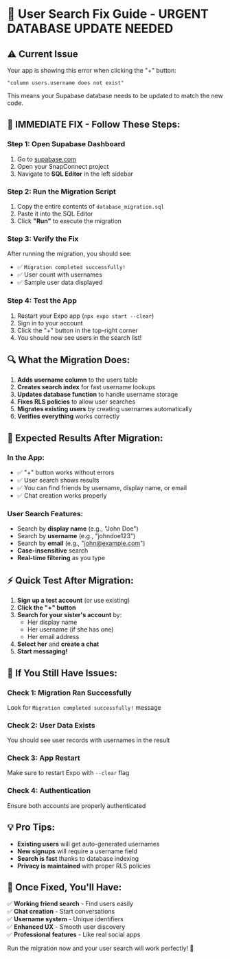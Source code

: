 # 🔧 User Search Fix Guide - URGENT DATABASE UPDATE NEEDED

## ⚠️ **Current Issue**
Your app is showing this error when clicking the "+" button:
```
"column users.username does not exist"
```

This means your Supabase database needs to be updated to match the new code.

## 🚀 **IMMEDIATE FIX - Follow These Steps:**

### **Step 1: Open Supabase Dashboard**
1. Go to [supabase.com](https://supabase.com)
2. Open your SnapConnect project
3. Navigate to **SQL Editor** in the left sidebar

### **Step 2: Run the Migration Script**
1. Copy the entire contents of `database_migration.sql`
2. Paste it into the SQL Editor
3. Click **"Run"** to execute the migration

### **Step 3: Verify the Fix**
After running the migration, you should see:
- ✅ `Migration completed successfully!`
- ✅ User count with usernames
- ✅ Sample user data displayed

### **Step 4: Test the App**
1. Restart your Expo app (`npx expo start --clear`)
2. Sign in to your account
3. Click the "+" button in the top-right corner
4. You should now see users in the search list!

## 🔍 **What the Migration Does:**

1. **Adds username column** to the users table
2. **Creates search index** for fast username lookups
3. **Updates database function** to handle username storage
4. **Fixes RLS policies** to allow user searches
5. **Migrates existing users** by creating usernames automatically
6. **Verifies everything** works correctly

## 🎯 **Expected Results After Migration:**

### **In the App:**
- ✅ "+" button works without errors
- ✅ User search shows results
- ✅ You can find friends by username, display name, or email
- ✅ Chat creation works properly

### **User Search Features:**
- Search by **display name** (e.g., "John Doe")
- Search by **username** (e.g., "johndoe123")  
- Search by **email** (e.g., "john@example.com")
- **Case-insensitive** search
- **Real-time filtering** as you type

## ⚡ **Quick Test After Migration:**

1. **Sign up a test account** (or use existing)
2. **Click the "+" button** 
3. **Search for your sister's account** by:
   - Her display name
   - Her username (if she has one)
   - Her email address
4. **Select her** and **create a chat**
5. **Start messaging!**

## 🐛 **If You Still Have Issues:**

### **Check 1: Migration Ran Successfully**
Look for `Migration completed successfully!` message

### **Check 2: User Data Exists**
You should see user records with usernames in the result

### **Check 3: App Restart**
Make sure to restart Expo with `--clear` flag

### **Check 4: Authentication**
Ensure both accounts are properly authenticated

## 💡 **Pro Tips:**

- **Existing users** will get auto-generated usernames
- **New signups** will require a username field
- **Search is fast** thanks to database indexing
- **Privacy is maintained** with proper RLS policies

## 🎉 **Once Fixed, You'll Have:**

✅ **Working friend search** - Find users easily  
✅ **Chat creation** - Start conversations  
✅ **Username system** - Unique identifiers  
✅ **Enhanced UX** - Smooth user discovery  
✅ **Professional features** - Like real social apps

Run the migration now and your user search will work perfectly! 🚀 